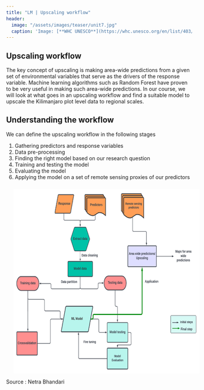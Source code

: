 ```yaml
---
title: "LM | Upscaling workflow"
header:
  image: "/assets/images/teaser/unit7.jpg"
  caption: 'Image: [**WHC UNESCO**](https://whc.unesco.org/en/list/403/)'
---
```


## Upscaling workflow

The key concept of upscaling is making area-wide predictions from a given set of environmental variables that serve as the drivers of the response variable.
Machine learning algorithms such as Random Forest have proven to be very useful in making such area-wide predictions. 
In our course, we will look at what goes in an upscaling workflow and find a suitable model to upscale the Kilimanjaro plot level data to regional scales.

## Understanding the workflow

We can define the upscaling workflow in the following stages

1. Gathering predictors and response variables
2. Data pre-processing
3. Finding the right model based on our research question
4. Training and testing the model
5. Evaluating the model
6. Applying the model on a set of remote sensing proxies of our predictors

<img src="workflow.png" width="1500" height="500" align="centre" vspace="10" hspace="20">
Source : Netra Bhandari
 


